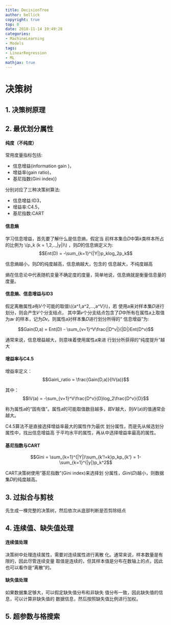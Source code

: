 ```yaml
---
title: DecisionTree
author: bellick
copyright: true
top: 0
date: 2018-11-14 19:49:28
categories:
- MachineLearning
- Models
tags:
- LinearRegression
- ML
mathjax: true
---
```


# 决策树
## 1. 决策树原理

## 2. 最优划分属性
#### 纯度（不纯度）
常用度量指标包括:

* 信息增益(information gain )，
* 增益率(gain ratio)，
* 基尼指数(Gini index)}

分别对应了三种决策树算法:

* 信息增益:ID3，
* 增益率:C4.5，
* 基尼指数:CART

#### 信息熵
学习信息增益，首先要了解什么是信息熵，假定当 前样本集合𝐷中第𝑘类样本所占的比例为 \\(p_k (k = 1,2,..,|y|)\\) ，则𝐷的信息熵定义为:
$$Ent(D) = -\sum_{k=1}^{|Y|}p_klog_2p_k$$

信息熵越小，则𝐷的纯度越高，信息熵越大，包含的 信息越大，不纯度越高

熵在信息论中代表随机变量不确定度的度量，简单地说，信息熵就是衡量信息量的度量。
#### 信息熵、信息增益与ID3
假定离散属性𝑎有𝑉个可能的取值\\(\{a^1,a^2,...,a^V\}\\)，若 使用𝑎来对样本集𝐷进行划分，则会产生𝑉个分支结点， 其中第𝑣个分支结点包含了𝐷中所有在属性𝑎上取值为𝑎𝑣 的样本，记为𝐷𝑣。则属性𝑎对样本集𝐷进行划分所得的“ 信息增益”为:

$$Gain(D,a) = Ent(D) - \sum_{v=1}^V\frac{|D^v|}{|D|}Ent(D^v)$$

通常来说，信息增益越大，则意味着使用属性𝑎来进 行划分所获得的“纯度提升”越大
#### 增益率与C4.5
增益率定义：
$$Gain\_ratio = \frac{Gain(D,a)}{IV(a)}$$

其中：
$$IV(a) = -\sum_{v=1}^V\frac{D^v}{D}log_2\frac{D^v}{D}$$

称为属性𝑎的“固有值”。属性𝑎的可能取值数目越多，即𝑉越大，则𝐼𝑉(𝑎)的值通常会越大。

C4.5算法不是直接选择增益率最大的属性作为最优 划分属性，而是先从候选划分属性中，找出信息增益高 于平均水平的属性，再从中选择增益率最高的属性。
#### 基尼指数与CART
$$Gini = \sum_{k=1}^{|Y|}\sum_{k'!=k}p_kp_{k'} = 1-\sum_{k=1}^{|y|}p_k^2$$

CART决策树使用“基尼指数”(Gini index)来选择划 分属性，𝐺𝑖𝑛𝑖(𝐷)越小，则数据集𝐷的纯度越高。
## 3. 过拟合与剪枝
先生成一棵完整的决策树，然后依次从底部判断是否剪除结点
## 4. 连续值、缺失值处理
#### 连续值处理
决策树中处理连续属性，需要对连续属性进行离散
化。通常来说，样本数量是有限的，因此尽管连续变量
取值是连续的，但其样本值是分布在数轴上的点，因此
也可以看作是“离散”的。
#### 缺失值处理
如果数据集足够大，可以假定缺失值分布和非缺失
值分布一致，因此缺失值的信息，可以计算非缺失值的
数据信息，然后按照缺失值比例进行加权。
## 5. 超参数与格搜索
